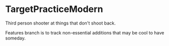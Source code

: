 # TargetPracticeModern
Third person shooter at things that don't shoot back.

Features branch is to track non-essential additions that may be cool to have someday.
